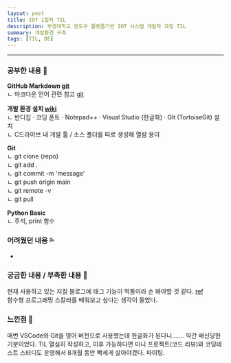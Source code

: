 ```yaml
---
layout: post
title: IOT 1일차 TIL
description: 부경대학교 윈도우 플랫폼기반 IOT 시스템 개발자 과정 TIL
summary: 개발환경 구축
tags: [TIL, DE]
---
```


-------------
   
   
### 공부한 내용 📓
  
**GitHub Markdown [git](https://github.com/drown-ed/basic-IOT-setting/blob/main/markdownstudy.md)**  
  ㄴ 마크다운 언어 관련 참고 [git](https://gist.github.com/ihoneymon/652be052a0727ad59601)
  
**개발 환경 설치 [wiki](https://youneedawiki.com/app/page/1jJLN3gzSZPYv-eGEe2yCc5lCqVIF0v1dhzCvQD5CxGM?p=1wsnKDXabPNexd77rGhjdBLAgdFtMhF5s)**  
  ㄴ 반디집 · 코딩 폰트 · Notepad++ · Visual Studio (한글화) · Git (TortoiseGit) 설치   
  ㄴ C드라이브 내 개발 툴 / 소스 폴더를 따로 생성해 열람 용이  
  
**Git**  
  ㄴ git clone {repo}  
  ㄴ git add .  
  ㄴ git commit -m 'message'  
  ㄴ git push origin main  
  ㄴ git remote -v  
  ㄴ git pull  
  
**Python Basic**  
  ㄴ 주석, print 함수

### 어려웠던 내용 💦

-

### 궁금한 내용 / 부족한 내용 🧷
  
현재 사용하고 있는 지킬 블로그에 태그 기능이 먹통이라 손 봐야할 것 같다. [ref](https://wormwlrm.github.io/2019/09/22/How-to-add-tags-on-Jekyll.html)  
함수형 프로그래밍 스칼라를 배워보고 싶다는 생각이 들었다. 

### 느낀점 💬

매번 VSCode와 Git을 영어 버전으로 사용했는데 한글화가 된다니……. 약간 배신당한 기분이었다. TIL 열심히 작성하고, 이후 가능하다면 미니 프로젝트(코드 리뷰)와 코딩테스트 스터디도 운영해서 8개월 동안 빡세게 살아야겠다. 파이팅.
